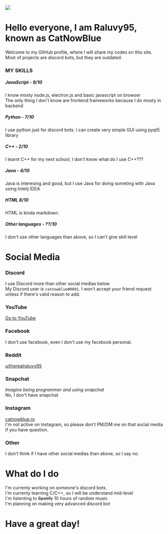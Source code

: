 ![](https://cdn.discordapp.com/attachments/698999060845166612/747129035670290473/20200823_192300.png)
# Hello everyone, I am Raluvy95, known as CatNowBlue
Welcome to my GitHub profile, where I will share my codes on this site.
Most of projects are discord bots, but they are outdated.<br>


### MY SKILLS
##### JavaScript - 9/10
I know mosty node.js, electron.js and basic javascript on browser<br>
The only thing I don't know are frontend frameworks because I do mosty in backend

##### Python - 7/10
I use python just for discord bots. I can create very simple GUI using pyqt5 library<br>

##### C++ - 2/10
I learnt C++ for my next school, I don't know what do I use C++???

##### Java - 4/10
Java is interesing and good, but I use Java for doing someting with Java using Intelij IDEA

##### HTML 8/10
HTML is kinda markdown.

##### Other languages - ??/10
I don't use other languages than above, so I can't give skill level

# Social Media
### Discord
I use Discord more than other social medias below<br>
My Discord user is `catnowblue#0001`. I won't accept your friend request unless if there's valid reason to add.

### YouTube
[Go to YouTube](https://youtube.com/catnowblue)
### Facebook
I don't use facebook, even I don't use my facebook personal.
### Reddit
[u/therealraluvy95](https://reddit.com/u/therealraluvy95)
### Snapchat
*Imagine being programmer and using snapchat*<br>
No, I don't have snapchat
### Instagram
[catnowblue.ro](https://instagram.com/catnowblue.ro)<br>
I'm not active on Instagram, so please don't PM/DM me on that social media if you have question.
### Other
I don't think if I have other social medias than above, so I say no.
# What do I do
I'm currenty working on someone's discord bots.<br>
I'm currenty learning C/C++, so I will be understand mid-level<br>
I'm listenting to ~~Spotify~~ 10 hours of random music<br>
I'm planning on making very advanced discord bot

# Have a great day!

